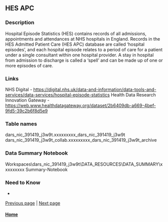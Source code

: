 ## HES APC

### Description
Hospital Episode Statistics (HES) contains records of all admissions, appointments and attendances at NHS hospitals in England. Records in the HES Admitted Patient Care (HES APC) database are called ‘hospital episodes’, and each hospital episode relates to a period of care for a patient under a single consultant within one hospital provider. A stay in hospital from admission to discharge is called a ‘spell’ and can be made up of one or more episodes of care.

### Links
NHS Digital - https://digital.nhs.uk/data-and-information/data-tools-and-services/data-services/hospital-episode-statistics
Health Data Research Innovation Gateway - https://web.www.healthdatagateway.org/dataset/2b6409db-a669-4bef-9fd5-39c2b6f8d5e9

### Table names
dars_nic_391419_j3w9t.xxxxxxxxx_dars_nic_391419_j3w9t
dars_nic_391419_j3w9t_collab.xxxxxxxxx_dars_nic_391419_j3w9t_archive

### Data Summary Notebook
Workspaces\dars_nic_391419_j3w9t\DATA_RESOURCES\DATA_SUMMARY\xxxxxxxxx Summary-Notebook

### Need to Know

- 

[Previous page](/gdppr.md) | [Next page](nicor_minap.md)

#### [Home](./index.md) 

